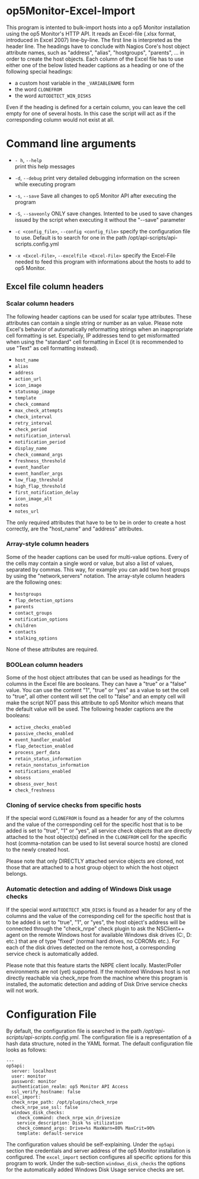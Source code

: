 op5Monitor-Excel-Import
=======================

This program is intented to bulk-import hosts into a op5 Monitor installation using the op5 Monitor's HTTP API. It reads an Excel-file (.xlsx format, introduced in Excel 2007) line-by-line. The first line is interpreted as the header line. The headings have to conclude with Nagios Core's host object attribute names, such as "address", "alias", "hostgroups", "parents", ... in order to create the host objects. Each column of the Excel file has to use either one of the below listed header captions as a heading or one of the following special headings:

- a custom host variable in the `_VARIABLENAME` form
- the word `CLONEFROM`
- the word `AUTODETECT_WIN_DISKS`

Even if the heading is defined for a certain column, you can leave the cell empty for one of several hosts. In this case the script will act as if the corresponding column would not exist at all.


# Command line arguments

- `- h`, `--help`   
	print this help messages

- `-d`, `--debug`
	print very detailed debugging information on the screen while executing program

- `-s`, `--save`
	Save all changes to op5 Monitor API after executing the program

- `-S`, `--saveonly`
	ONLY save changes. Intented to be used to save changes issued by the script
	when executing it without the "--save" parameter

- `-c <config_file>`, `--config <config_file>`
	specify the configuration file to use. Default is to search for one in the path
	/opt/api-scripts/api-scripts.config.yml

- `-x <Excel-File>`, `--excelfile <Excel-File>`
	specify the Excel-File needed to feed this program with informations about the hosts
	to add to op5 Monitor.


## Excel file column headers

### Scalar column headers

The following header captions can be used for scalar type attributes. These attributes can contain a single string or number as an value. Please note Excel's behavior of automatically reformatting strings when an inappropriate cell formatting is set. Especially, IP addresses tend to get misformatted when using the "standard" cell formatting in Excel (it is recommended to use "Text" as cell formatting instead).

- `host_name`
- `alias`
- `address`
- `action_url`
- `icon_image`
- `statusmap_image`
- `template`
- `check_command`
- `max_check_attempts`
- `check_interval`
- `retry_interval`
- `check_period`
- `notification_interval`
- `notification_period`
- `display_name`
- `check_command_args`
- `freshness_threshold`
- `event_handler`
- `event_handler_args`
- `low_flap_threshold`
- `high_flap_threshold`
- `first_notification_delay`
- `icon_image_alt`
- `notes`
- `notes_url`

The only required attributes that have to be to be in order to create a host correctly, are the "host_name" and "address" attributes.


### Array-style column headers

Some of the header captions can be used for multi-value options. Every of the cells may contain a single word or value, but also a list of values, separated by commas. This way, for example you can add two host groups by using the "network,servers" notation. The array-style column headers are the following ones:

- `hostgroups`
- `flap_detection_options`
- `parents`
- `contact_groups`
- `notification_options`
- `children`
- `contacts`
- `stalking_options`

None of these attributes are required.


### BOOLean column headers

Some of the host object attributes that can be used as headings for the columns in the Excel file are booleans. They can have a "true" or a "false" value. You can use the content "1", "true" or "yes" as a value to set the cell to "true", all other content will set the cell to "false" and an empty cell will make the script NOT pass this attribute to op5 Monitor which means that the default value will be used. The following header captions are the booleans:

- `active_checks_enabled`
- `passive_checks_enabled`
- `event_handler_enabled`
- `flap_detection_enabled`
- `process_perf_data`
- `retain_status_information`
- `retain_nonstatus_information`
- `notifications_enabled`
- `obsess`
- `obsess_over_host`
- `check_freshness`


### Cloning of service checks from specific hosts

If the special word `CLONEFROM` is found as a header for any of the columns and the value of the corresponding cell for the specific host that is to be added is set to "true", "1" or "yes", all service check objects that are directly attached to the host object(s) defined in the `CLONEFROM` cell for the specific host (comma-notation can be used to list several source hosts) are cloned to the newly created host.

Please note that only DIRECTLY attached service objects are cloned, not those that are attached to a host group object to which the host object belongs. 


### Automatic detection and adding of Windows Disk usage checks

If the special word `AUTODETECT_WIN_DISKS` is found as a header for any of the columns and the value of the corresponding cell for the specific host that is to be added is set to "true", "1", or "yes", the host object's address will be connected through the "check_nrpe" check plugin to ask the NSClient++ agent on the remote Windows host for available Windows disk drives (C:, D: etc.) that are of type "fixed" (normal hard drives, no CDROMs etc.). For each of the disk drives detected on the remote host, a corresponding service check is automatically added. 

Please note that this feature starts the NRPE client locally. Master/Poller environments are not (yet) supported. If the monitored Windows host is not directly reachable via check_nrpe from the machine where this program is installed, the automatic detection and adding of Disk Drive service checks will not work.


# Configuration File

By default, the configuration file is searched in the path */opt/api-scripts/api-scripts.config.yml*. The configuration file is a representation of a hash data structure, noted in the YAML format. The default configuration file looks as follows:

```
---
op5api:
  server: localhost
  user: monitor
  password: monitor
  authentication_realm: op5 Monitor API Access
  ssl_verify_hostname: false
excel_import:
  check_nrpe_path: /opt/plugins/check_nrpe
  check_nrpe_use_ssl: false
  windows_disk_checks:
    check_command: check_nrpe_win_drivesize
    service_description: Disk %s utilization
    check_command_args: Drive=%s MaxWarn=80% MaxCrit=90%
    template: default-service
```

The configuration values should be self-explaining. Under the `op5api` section the credentials and server address of the op5 Monitor installation is configured. The `excel_import` section configures all specific options for this program to work. Under the sub-section `windows_disk_checks` the options for the automatically added Windows Disk Usage service checks are set. 